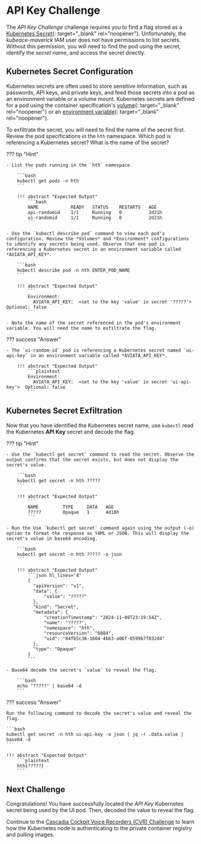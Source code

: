 # API Key Challenge

The *API Key Challenge* challenge requires you to find a flag stored as a [Kubernetes Secret](https://kubernetes.io/docs/concepts/configuration/secret/){: target="_blank" rel="noopener"}. Unfortunately, the *kubeace-maverick* IAM user does not have permissions to list secrets. Without this permission, you will need to find the pod using the secret, identify the *secret name*, and access the secret directly.

## Kubernetes Secret Configuration

Kubernetes secrets are often used to store sensitive information, such as passwords, API keys, and private keys, and feed those secrets into a pod as an environment variable or a volume mount. Kubernetes secrets are defined for a pod using the container specification's [volume](https://kubernetes.io/docs/tasks/inject-data-application/distribute-credentials-secure/#create-a-pod-that-has-access-to-the-secret-data-through-a-volume){: target="_blank" rel="noopener"} or an  [environment variable](https://kubernetes.io/docs/concepts/configuration/secret/#using-secrets-as-environment-variables){: target="_blank" rel="noopener"}.

To exfiltrate the secret, you will need to find the name of the secret first. Review the pod specifications in the `hth` namespace. Which pod is referencing a Kubernetes secret? What is the name of the secret?

??? tip "Hint"

    - List the pods running in the `hth` namespace.

        ```bash
        kubectl get pods -n hth
        ```

        !!! abstract "Expected Output"
            ```bash
            NAME            READY   STATUS    RESTARTS   AGE
            api-randomid    1/1     Running   0          2d21h
            ui-randomid     1/1     Running   0          2d21h
            ```
    
    - Use the `kubectl describe pod` command to view each pod's configuration. Review the *Volumes* and *Environment* configurations to identify any secrets being used. Observe that one pod is referencing a Kubernetes secret in an environment variable called *AVIATA_API_KEY*.

        ```bash
        kubectl describe pod -n hth ENTER_POD_NAME
        ```

        !!! abstract "Expected Output"
            ```
            Environment:
              AVIATA_API_KEY:  <set to the key 'value' in secret '?????'>  Optional: false
            ```

    - Note the name of the secret referenced in the pod's environment variable. You will need the name to exfiltrate the flag.

??? success "Answer"

    - The `ui-random-id` pod is referencing a Kubernetes secret named `ui-api-key` in an environment variable called *AVIATA_API_KEY*.

        !!! abstract "Expected Output"
            ```plaintext
            Environment:
              AVIATA_API_KEY:  <set to the key 'value' in secret 'ui-api-key'>  Optional: false
            ```

## Kubernetes Secret Exfiltration

Now that you have identified the Kubernetes secret name, use `kubectl` read the Kubernetes **API Key** secret and decode the flag.

??? tip "Hint"

    - Use the `kubectl get secret` command to read the secret. Observe the output confirms that the secret exists, but does not display the secret's value.

        ```bash
        kubectl get secret -n hth ?????
        ```

        !!! abstract "Expected Output"
            ```
            NAME         TYPE     DATA   AGE
            ?????        Opaque   1      4d18h
            ```

    - Run the Use `kubectl get secret` command again using the output (-o) option to format the response as YAML or JSON. This will display the secret's value in base64 encoding.

        ```bash
        kubectl get secret -n hth ????? -o json
        ```

        !!! abstract "Expected Output"
            ```json hl_lines="4"
            {
              "apiVersion": "v1",
              "data": {
                  "value": "?????"
              },
              "kind": "Secret",
              "metadata": {
                  "creationTimestamp": "2024-11-08T23:19:54Z",
                  "name": "?????",
                  "namespace": "hth",
                  "resourceVersion": "6084",
                  "uid": "84fb5c38-1604-4bb3-a06f-0599b7f832d4"
              },
              "type": "Opaque"
            }
            ```

    - Base64 decode the secret's `value` to reveal the flag.

        ```bash
        echo "?????" | base64 -d
        ```

??? success "Answer"

    Run the following command to decode the secret's value and reveal the flag.

    ```bash
    kubectl get secret -n hth ui-api-key -o json | jq -r .data.value | base64 -d
    ```

    !!! abstract "Expected Output"
        ```plaintext
        hth{?????}
        ```

## Next Challenge

Congratulations! You have successfully located the *API Key* Kubernetes secret being used by the UI pod. Then, decoded the value to reveal the flag.

Continue to the [Cascadia Cockpit Voice Recorders (CVR) Challenge](./cascadia-cvr.md) to learn how the Kubernetes node is authenticating to the private container registry and pulling images.
